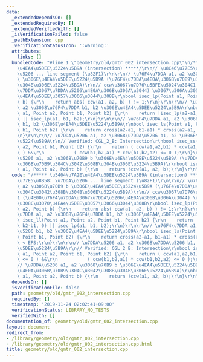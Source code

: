 ```yaml
---
data:
  _extendedDependsOn: []
  _extendedRequiredBy: []
  _extendedVerifiedWith: []
  _isVerificationFailed: false
  _pathExtension: cpp
  _verificationStatusIcon: ':warning:'
  attributes:
    links: []
  bundledCode: "#line 1 \"geometry/old/gmtr_002_intersection.cpp\"\n/***** \u5404\u7A2E\
    \u4EA4\u5DEE\u5224\u5B9A (intersection) *****/\r\n// \u8C46\u77E5\u8B58: \u7DDA\
    \u5206 ... line segment (\u82F1)\r\n\r\n// \u76F4\u7DDA a1, a2 \u3068\u70B9 b\
    \ \u306E\u4EA4\u5DEE\u5224\u5B9A (\u76F4\u7DDA\u4E0A\u306B\u70B9\u304C\u3042\u308B\
    \u304B\u306E\u5224\u5B9A)\r\n// ccw\u3067\u7D76\u5BFE\u5024\u304C1 (\u4E00\u76F4\
    \u7DDA\u3067\u7DDA\u5206\u4E0A\u306B\u306A\u3044) \u3067\u306A\u3051\u308C\u3070\
    \u4EA4\u5DEE\u3057\u3066\u3044\u308B\r\nbool isec_lp(Point a1, Point a2, Point\
    \ b) {\r\n    return abs( ccw(a1, a2, b) ) != 1;\r\n}\r\n\r\n// \u76F4\u7DDA a1,\
    \ a2 \u3068\u76F4\u7DDA b1, b2 \u306E\u4EA4\u5DEE\u5224\u5B9A\r\nbool isec_ll(Point\
    \ a1, Point a2, Point b1, Point b2) {\r\n    return !isec_lp(a2-a1, b2-b1, 0)\
    \ || isec_lp(a1, b1, b2);\r\n}\r\n\r\n// \u76F4\u7DDA a1, a2 \u3068\u7DDA\u5206\
    \ b1, b2 \u306E\u4EA4\u5DEE\u5224\u5B9A\r\nbool isec_ls(Point a1, Point a2, Point\
    \ b1, Point b2) {\r\n    return cross(a2-a1, b1-a1) * cross(a2-a1, b2-a1) < EPS;\r\
    \n}\r\n\r\n// \u7DDA\u5206 a1, a2 \u3068\u7DDA\u5206 b1, b2 \u306E\u4EA4\u5DEE\
    \u5224\u5B9A\r\n// Verified: CGL_2_B: Intersection\r\nbool isec_ss(Point a1, Point\
    \ a2, Point b1, Point b2) {\r\n    return ( ccw(a1,a2,b1) * ccw(a1,a2,b2) <= 0\
    \ ) &&\r\n           ( ccw(b1,b2,a1) * ccw(b1,b2,a2) <= 0 );\r\n}\r\n\r\n// \u7DDA\
    \u5206 a1, a2 \u3068\u70B9 b \u306E\u4EA4\u5DEE\u5224\u5B9A (\u7DDA\u5206\u4E0A\
    \u306B\u70B9\u304C\u3042\u308B\u304B\u306E\u5224\u5B9A)\r\nbool isec_sp(Point\
    \ a1, Point a2, Point b) {\r\n    return !ccw(a1, a2, b);\r\n}\r\n"
  code: "/***** \u5404\u7A2E\u4EA4\u5DEE\u5224\u5B9A (intersection) *****/\r\n// \u8C46\
    \u77E5\u8B58: \u7DDA\u5206 ... line segment (\u82F1)\r\n\r\n// \u76F4\u7DDA a1,\
    \ a2 \u3068\u70B9 b \u306E\u4EA4\u5DEE\u5224\u5B9A (\u76F4\u7DDA\u4E0A\u306B\u70B9\
    \u304C\u3042\u308B\u304B\u306E\u5224\u5B9A)\r\n// ccw\u3067\u7D76\u5BFE\u5024\u304C\
    1 (\u4E00\u76F4\u7DDA\u3067\u7DDA\u5206\u4E0A\u306B\u306A\u3044) \u3067\u306A\u3051\
    \u308C\u3070\u4EA4\u5DEE\u3057\u3066\u3044\u308B\r\nbool isec_lp(Point a1, Point\
    \ a2, Point b) {\r\n    return abs( ccw(a1, a2, b) ) != 1;\r\n}\r\n\r\n// \u76F4\
    \u7DDA a1, a2 \u3068\u76F4\u7DDA b1, b2 \u306E\u4EA4\u5DEE\u5224\u5B9A\r\nbool\
    \ isec_ll(Point a1, Point a2, Point b1, Point b2) {\r\n    return !isec_lp(a2-a1,\
    \ b2-b1, 0) || isec_lp(a1, b1, b2);\r\n}\r\n\r\n// \u76F4\u7DDA a1, a2 \u3068\u7DDA\
    \u5206 b1, b2 \u306E\u4EA4\u5DEE\u5224\u5B9A\r\nbool isec_ls(Point a1, Point a2,\
    \ Point b1, Point b2) {\r\n    return cross(a2-a1, b1-a1) * cross(a2-a1, b2-a1)\
    \ < EPS;\r\n}\r\n\r\n// \u7DDA\u5206 a1, a2 \u3068\u7DDA\u5206 b1, b2 \u306E\u4EA4\
    \u5DEE\u5224\u5B9A\r\n// Verified: CGL_2_B: Intersection\r\nbool isec_ss(Point\
    \ a1, Point a2, Point b1, Point b2) {\r\n    return ( ccw(a1,a2,b1) * ccw(a1,a2,b2)\
    \ <= 0 ) &&\r\n           ( ccw(b1,b2,a1) * ccw(b1,b2,a2) <= 0 );\r\n}\r\n\r\n\
    // \u7DDA\u5206 a1, a2 \u3068\u70B9 b \u306E\u4EA4\u5DEE\u5224\u5B9A (\u7DDA\u5206\
    \u4E0A\u306B\u70B9\u304C\u3042\u308B\u304B\u306E\u5224\u5B9A)\r\nbool isec_sp(Point\
    \ a1, Point a2, Point b) {\r\n    return !ccw(a1, a2, b);\r\n}\r\n"
  dependsOn: []
  isVerificationFile: false
  path: geometry/old/gmtr_002_intersection.cpp
  requiredBy: []
  timestamp: '2019-11-24 02:02:41+09:00'
  verificationStatus: LIBRARY_NO_TESTS
  verifiedWith: []
documentation_of: geometry/old/gmtr_002_intersection.cpp
layout: document
redirect_from:
- /library/geometry/old/gmtr_002_intersection.cpp
- /library/geometry/old/gmtr_002_intersection.cpp.html
title: geometry/old/gmtr_002_intersection.cpp
---
```

